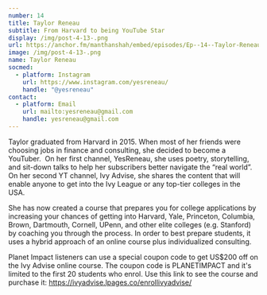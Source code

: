 ```yaml
---
number: 14
title: Taylor Reneau
subtitle: From Harvard to being YouTube Star
display: /img/post-4-13-.png
url: https://anchor.fm/manthanshah/embed/episodes/Ep--14--Taylor-Reneau-Star-Youtuber-at-YesReneau-and-Ivy-Advise-ep9g1k/a-a4dmh5n
image: /img/post-4-13-.png
name: Taylor Reneau
socmed:
  - platform: Instagram
    url: https://www.instagram.com/yesreneau/
    handle: "@yesreneau"
contact:
  - platform: Email
    url: mailto:yesreneau@gmail.com
    handle: yesreneau@gmail.com
---
```

<!--StartFragment-->

Taylor graduated from Harvard in 2015. When most of her friends were choosing jobs in finance and consulting, she decided to become a YouTuber.  On her first channel, YesReneau, she uses poetry, storytelling, and sit-down talks to help her subscribers better navigate the “real world”. On her second YT channel, Ivy Advise, she shares the content that will enable anyone to get into the Ivy League or any top-tier colleges in the USA. 

She has now created a course that prepares you for college applications by increasing your chances of getting into Harvard, Yale, Princeton, Columbia, Brown, Dartmouth, Cornell, UPenn, and other elite colleges (e.g. Stanford) by coaching you through the process. In order to best prepare students, it uses a hybrid approach of an online course plus individualized consulting.

Planet Impact listeners can use a special coupon code to get US$200 off on the Ivy Advise online course. The coupon code is PLANETIMPACT and it's limited to the first 20 students who enrol. Use this link to see the course and purchase it: <https://ivyadvise.lpages.co/enrollivyadvise/>

<!--EndFragment-->